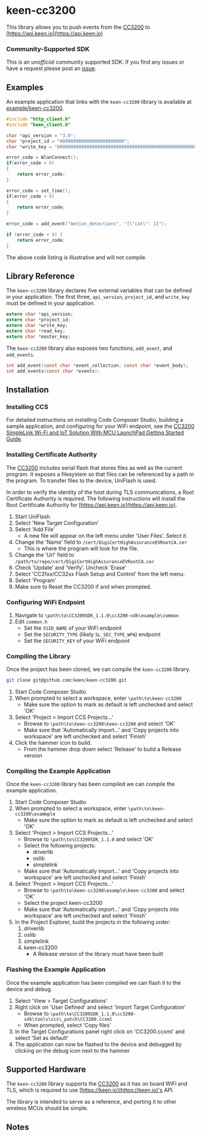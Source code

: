 # keen-cc3200

This library allows you to push events from the [CC3200](http://www.ti.com/product/cc3200) to [https://api.keen.io](https://api.keen.io)

### Community-Supported SDK
This is an _unofficial_ community supported SDK. If you find any issues or have a request please post an [issue](https://github.com/keen/keen-cc3200/issues).

## Examples

An example application that links with the `keen-cc3200` library is available at [example/keen-cc3200](example/keen-cc3200).

```c
#include "http_client.h"
#include "keen_client.h"

char *api_version = "3.0";
char *project_id = "000000000000000000000000";
char *write_key = "00000000000000000000000000000000000000000000000000000000000000000000000000000000000000000000000000000000000000000000000000000000000000000000000000000000000000000000000000000000000000000000000000000000000000000000000000000000";

error_code = WlanConnect();
if(error_code < 0)
{
	return error_code;
}

error_code = set_time();
if(error_code < 0)
{
	return error_code;
}

error_code = add_event("motion_detections", "{\"cat\": 1}");

if (error_code < 0) {
	return error_code;
}
```

The above code listing is illustrative and will not compile.

## Library Reference

The `keen-cc3200` library declares five external variables that can be defined in your application. The first three, `api_version`, `project_id`, and `write_key` must be defined in your application.

```c
extern char *api_version;
extern char *project_id;
extern char *write_key;
extern char *read_key;
extern char *master_key;
```

The `keen-cc3200` library also exposes two functions, `add_event`, and `add_events`.

```c
int add_event(const char *event_collection, const char *event_body);
int add_events(const char *events);

```

## Installation

### Installing CCS

For detailed instructions on installing Code Composer Studio, building a sample application, and configuring for your WiFi endpoint, see the [CC3200 SimpleLink Wi-Fi and IoT Solution With MCU LaunchPad Getting Started Guide](http://www.ti.com/lit/pdf/swru376).

### Installing Certificate Authority

The [CC3200](http://www.ti.com/product/cc3200) includes serial flash that stores files as well as the current program. It exposes a filesystem so that  files can be referenced by a path in the program. To transfer files to the device, UniFlash is used.

In order to verify the identity of the host during TLS communications, a Root Certificate Authority is required. The following instructions will install the  Root Certificate Authority for [https://api.keen.io](https://api.keen.io).

1. Start UniFlash.
2. Select 'New Target Configuration'
3. Select 'Add File'
    - A new file will appear on the left menu under 'User Files'. Select it.
4. Change the 'Name' field to `/cert/DigiCertHighAssuranceEVRootCA.cer`
    - This is where the program will look for the file.
5. Change the 'Url' field to `/path/to/repo/cert/DigiCertHighAssuranceEVRootCA.cer`
6. Check 'Update' and 'Verify'. Uncheck 'Erase'
7. Select 'CC31xx/CC32xx Flash Setup and Control' from the left menu.
8. Select 'Program'
9. Make sure to Reset the CC3200 if and when prompted.

### Configuring WiFi Endpoint

1. Navigate to `\path\to\CC3200SDK_1.1.0\cc3200-sdk\example\common`
2. Edit `common.h`
    - Set the `SSID_NAME` of your WiFi endpoint
    - Set the `SECURITY_TYPE` (likely `SL_SEC_TYPE_WPA`) endpoint
    - Set the `SECURITY_KEY` of your WiFi endpoint

### Compiling the Library

Once the project has been cloned, we can compile the `keen-cc3200` library.

```sh
git clone git@github.com:keen/keen-cc3200.git
```

1. Start Code Composer Studio
2. When prompted to select a workspace, enter `\path\to\keen-cc3200`
    - Make sure the option to mark as default is left unchecked and select 'OK'
3. Select 'Project > Import CCS Projects...'
    - Browse to `\path\to\keen-cc3200\keen-cc3200` and select 'OK'
    - Make sure that 'Automatically import...' and 'Copy projects into workspace' are left unchecked and select 'Finish'
4. Click the hammer icon to build.
    - From the hammer drop down select 'Release' to build a Release version  

### Compiling the Example Application

Once the `keen-cc3200` library has been compiled we can compile the example application.

1. Start Code Composer Studio
2. When prompted to select a workspace, enter `\path\to\keen-cc3200\exammple`
    - Make sure the option to mark as default is left unchecked and select 'OK'
3. Select 'Project > Import CCS Projects...'
    - Browse to `\path\to\CC3200SDK_1.1.0` and select 'OK'
    - Select the following projects:
        - driverlib
        - oslib
        - simplelink
    - Make sure that 'Automatically import...' and 'Copy projects into workspace' are left unchecked and select 'Finish'
4. Select 'Project > Import CCS Projects...'
    - Browse to `\path\to\keen-cc3200\example\keen-cc3200` and select 'OK'
    - Select the project keen-cc3200
    - Make sure that 'Automatically import...' and 'Copy projects into workspace' are left unchecked and select 'Finish'
5. In the Project Explorer, build the projects in the following order:
    1. driverlib
    2. oslib
    3. simplelink
    4. keen-cc3200
        - A Release version of the library must have been built

### Flashing the Example Application

Once the example application has been compiled we can flash it to the device and debug.

1. Select 'View > Target Configurations'
2. Right click on 'User Defined' and select 'Import Target Configuration'
    - Browse to `\path\to\CC3200SDK_1.1.0\cc3200-sdk\tools\ccs\_patch\CC3200.ccxml`
    - When prompted, select 'Copy files'
3. In the Target Configurations panel right click on 'CC3200.ccxml' and select 'Set as default'
4. The application can now be flashed to the device and debugged by clicking on the debug icon next to the hammer

## Supported Hardware

The `keen-cc3200` library supports the [CC3200](http://www.ti.com/product/cc3200) as it has on board WiFi and TLS, which is required to use [https://keen.io](https://keen.io)'s API.

The library is intended to serve as a reference, and porting it to other wireless MCUs should be simple.

## Notes
